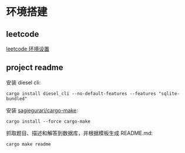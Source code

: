 # 环境搭建

## leetcode

[leetcode 环境设置](./leetcode/README.md)

## project readme

安装 diesel cli:
```shell
cargo install diesel_cli --no-default-features --features "sqlite-bundled"
```

安装 [sagiegurari/cargo-make](https://github.com/sagiegurari/cargo-make):

```shell
cargo install --force cargo-make
```

抓取题目、描述和解答到数据库，并根据模板生成 README.md:

```shell
cargo make readme
```
